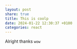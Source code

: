 ```yaml
---
layout: post
share: true
title: This is coolp
date: 2024-01-22 12:30:37 +0100
categories: react
---
```



Alright thanks `wow`